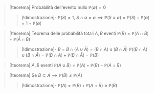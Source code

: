 > [!teorema] Probabilità dell'evento nullo
> $\mathbb{P}(\emptyset)=0$
> > [!dimostrazione]-
> > $\mathbb{P}(S)=1$, $S\cap \emptyset=\emptyset\implies \mathbb{P}(S\cup \emptyset)=\mathbb{P}(S)+\mathbb{P}(\emptyset)=1+\mathbb{P}(\emptyset)$

> [!teorema] Teorema delle probabilità totali
> $A,B$ eventi
> $\mathbb{P}(B)=\mathbb{P}(A\cap B)+\mathbb{P}(\bar{A}\cap B)$
> > [!dimostrazione]-
> $B=B\cap(A\cup \bar{A})=(B\cap A)\cup(B\cap \bar{A})$
> $\mathbb{P}((B\cap A)\cup(B\cap \bar{A})=\mathbb{P}(B\cap A)+\mathbb{P}(B\cap \bar{A})=\mathbb{P}(B)$

> [!teorema]
> $A,B$ eventi
> $\mathbb{P}(A\cup B)=\mathbb{P}(A)+\mathbb{P}(B)-\mathbb{P}(A\cap B)$

> [!teorema]
> Se $B\subset A\implies \mathbb{P}(B)\leq \mathbb{P}(A)$
> > [!dimostrazione]-
> > $\mathbb{P}(A)=\mathbb{P}(B)+\mathbb{P}(A\cap \bar{B})\geq \mathbb{P}(B)$
